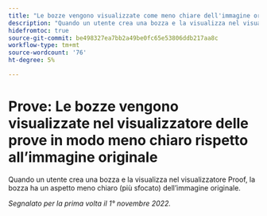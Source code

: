 ```yaml
---
title: "Le bozze vengono visualizzate come meno chiare dell'immagine originale"
description: "Quando un utente crea una bozza e la visualizza nel visualizzatore Proof, la bozza ha un aspetto meno chiaro (più sfocato) dell’immagine originale."
hidefromtoc: true
source-git-commit: be498327ea7bb2a49be0fc65e53806ddb217aa8c
workflow-type: tm+mt
source-wordcount: '76'
ht-degree: 5%

---
```



# Prove: Le bozze vengono visualizzate nel visualizzatore delle prove in modo meno chiaro rispetto all’immagine originale

<!--This is on both the WF and WFP TOCs-->

Quando un utente crea una bozza e la visualizza nel visualizzatore Proof, la bozza ha un aspetto meno chiaro (più sfocato) dell’immagine originale.

_Segnalato per la prima volta il 1° novembre 2022._

